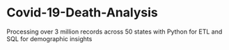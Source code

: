 # Covid-19-Death-Analysis
Processing over 3 million records across 50 states with Python for ETL and SQL for demographic insights
